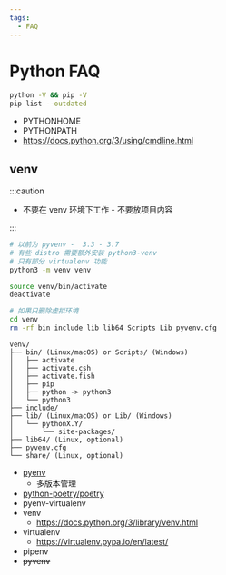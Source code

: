 ```yaml
---
tags:
  - FAQ
---
```


# Python FAQ

```bash
python -V && pip -V
pip list --outdated
```

- PYTHONHOME
- PYTHONPATH
- https://docs.python.org/3/using/cmdline.html

## venv

:::caution

- 不要在 venv 环境下工作 - 不要放项目内容

:::


```bash
# 以前为 pyvenv -  3.3 - 3.7
# 有些 distro 需要额外安装 python3-venv
# 只有部分 virtualenv 功能
python3 -m venv venv

source venv/bin/activate
deactivate

# 如果只删除虚拟环境
cd venv
rm -rf bin include lib lib64 Scripts Lib pyvenv.cfg
```

```
venv/
├── bin/ (Linux/macOS) or Scripts/ (Windows)
│   ├── activate
│   ├── activate.csh
│   ├── activate.fish
│   ├── pip
│   ├── python -> python3
│   └── python3
├── include/
├── lib/ (Linux/macOS) or Lib/ (Windows)
│   └── pythonX.Y/
│       └── site-packages/
├── lib64/ (Linux, optional)
├── pyvenv.cfg
└── share/ (Linux, optional)
```

- [pyenv](./pyenv.md)
  - 多版本管理
- [python-poetry/poetry](https://github.com/python-poetry/poetry)
- pyenv-virtualenv
- venv
  - https://docs.python.org/3/library/venv.html
- virtualenv
  - https://virtualenv.pypa.io/en/latest/
- pipenv
- ~~pyvenv~~

